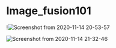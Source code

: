 # Image_fusion101
!![Screenshot from 2020-11-14 20-53-57](https://user-images.githubusercontent.com/44977226/99150576-970ec700-26bb-11eb-8ac0-0c4da8054aef.png)

![Screenshot from 2020-11-14 21-32-46](https://user-images.githubusercontent.com/44977226/99151417-01763600-26c1-11eb-8b95-1bfde185d500.png)

